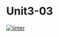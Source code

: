 # Unit3-03
[![linter](https://github.com/Abdullah-Al-Rashid/Unit3-03/workflows/linter/badge.svg)](https://github.com/marketplace/actions/super-linter)     

